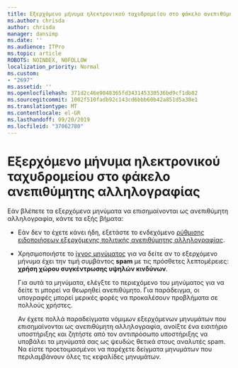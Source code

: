 ```yaml
---
title: Εξερχόμενο μήνυμα ηλεκτρονικού ταχυδρομείου στο φάκελο ανεπιθύμητης αλληλογραφίας
ms.author: chrisda
author: chrisda
manager: dansimp
ms.date: ''
ms.audience: ITPro
ms.topic: article
ROBOTS: NOINDEX, NOFOLLOW
localization_priority: Normal
ms.custom:
- "2697"
ms.assetid: ''
ms.openlocfilehash: 371d2c46e9048365fd343145330536bd9cf1db82
ms.sourcegitcommit: 1002f510fadb92c143cd6bbb60b42a851d5a38e1
ms.translationtype: MT
ms.contentlocale: el-GR
ms.lasthandoff: 09/20/2019
ms.locfileid: "37062780"
---
```

# <a name="outbound-email-to-junk-email-folder"></a>Εξερχόμενο μήνυμα ηλεκτρονικού ταχυδρομείου στο φάκελο ανεπιθύμητης αλληλογραφίας

Εάν βλέπετε τα εξερχόμενα μηνύματα να επισημαίνονται ως ανεπιθύμητη αλληλογραφία, κάντε τα εξής βήματα:

- Εάν δεν το έχετε κάνει ήδη, εξετάστε το ενδεχόμενο [ρύθμισης ειδοποιήσεων εξερχόμενης πολιτικής ανεπιθύμητης αλληλογραφίας](https://docs.microsoft.com/office365/securitycompliance/configure-the-outbound-spam-policy).

- Χρησιμοποιήστε το [ίχνος μηνύματος](https://docs.microsoft.com/office365/securitycompliance/message-trace-scc) για να δείτε αν το εξερχόμενο μήνυμα έχει την τιμή συμβάντος **spam** με τις πρόσθετες λεπτομέρειες: **χρήση χώρου συγκέντρωσης υψηλών κινδύνων**.

  Για αυτά τα μηνύματα, ελέγξτε το περιεχόμενο του μηνύματος για να δείτε τι μπορεί να θεωρηθεί ανεπιθύμητο. Για παράδειγμα, οι υπογραφές μπορεί μερικές φορές να προκαλέσουν προβλήματα σε πολλούς χρήστες.

  Αν έχετε πολλά παραδείγματα νόμιμων εξερχόμενων μηνυμάτων που επισημαίνονται ως ανεπιθύμητη αλληλογραφία, ανοίξτε ένα εισιτήριο υποστήριξης και ζητήστε από τον αντιπρόσωπο υποστήριξης να υποβάλει τα μηνύματά σας ως ψευδώς θετικά στους αναλυτές spam. Να είστε προετοιμασμένοι να παρέχετε δείγματα μηνυμάτων που περιλαμβάνουν όλες τις κεφαλίδες μηνυμάτων.
